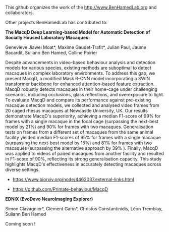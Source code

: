 This github organizes the work of the http://www.BenHamedLab.org and collaborators.


Other projects BenHamedLab has contributed to:

**The MacqD Deep Learning-based Model for Automatic Detection of Socially Housed Laboratory Macaques:**

Genevieve Jiawei Moat*, Maxime Gaudet-Trafit*, Julian Paul, Jaume Bacardit, Suliann Ben Hamed, Colline Poirier

Despite advancements in video-based behaviour analysis and detection models for various species, existing methods are suboptimal to detect macaques in complex laboratory environments. To address this gap, we present MacqD, a modified Mask R-CNN model incorporating a SWIN transformer backbone for enhanced attention-based feature extraction. MacqD robustly detects macaques in their home-cage under challenging scenarios, including occlusions, glass reflections, and overexposure to light. To evaluate MacqD and compare its performance against pre-existing macaque detection models, we collected and analysed video frames from 20 caged rhesus macaques at Newcastle University, UK. Our results demonstrate MacqD's superiority, achieving a median F1-score of 99% for frames with a single macaque in the focal cage (surpassing the next-best model by 21%) and 90% for frames with two macaques. Generalisation tests on frames from a different set of macaques from the same animal facility yielded median F1-scores of 95% for frames with a single macaque (surpassing the next-best model by 15%) and 81% for frames with two macaques (surpassing the alternative approach by 39% ). Finally, MacqD was applied to videos of paired macaques from another facility and resulted in F1-score of 90%, reflecting its strong generalisation capacity. This study highlights MacqD's effectiveness in accurately detecting macaques across diverse settings.

* https://www.biorxiv.org/node/4462037.external-links.html

* https://github.com/Primate-behaviour/MacqD

**EDNiX (EvoDevo NeuroImaging Explorer)**

Simon Clavagnier*, Clément Garin*, Christos Constantinidis, Léon Tremblay, Suliann Ben Hamed

Coming soon !
